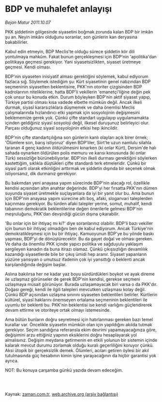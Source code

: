 # BDP ve muhalefet anlayışı

*Bejan Matur 2011.10.07*

<td class="columnist-detail">
<p>PKK şiddetinin gölgesinde siyasetini boğmak zorunda kalan BDP bir imkân şu an. Neyin imkânı olduğunu soranlar, son günlerin kan deryasına bakabilirler.</p>
<p>
<div id="haberMetinDiv">
<p>Kabul edin etmeyin, BDP Meclis'te olduğu sürece şiddetin kör dili yontulmaya mahkûm. Fakat bunun gerçekleşmesi için BDP'nin 'apolitika'dan politikaya geçmesi gerekiyor. Yani siyasetsizlikten, siyaset üretmeye geçmesi. Kendi olması.
<p>BDP'nin siyaseten inisiyatif alması gerektiğini söylemek, kabul ediyorum fazlaca sığ. Söylemek istediğim şu: Kürt siyasetinin genel nabzından BDP seçmeninin siyasetten beklentisine, PKK'nın otoriter çizgisinden BDP kadrolarının niteliklerine, hatta BDP'li vekillerin 'emanetçi'liğine değin pek çok unsur bu konuda etkin. Durum böyleyken BDP'nin aktif siyaset yapıp, Türkiye partisi olması kısa vadede elbette mümkün değil. Ancak ilkeli durmak, siyasî kararsızlıklara düşmemek ve daha önemlisi Meclis çalışmalarında hızlandırıcı etki yapmak için sosyolojinin değişmesini beklememize gerek yok. Çünkü çifte standart uygulayıp uygulamamakta içinden geldiğiniz siyasî sosyoloji değil, ilkesel duruşunuz belirleyici olur. Parçası olduğunuz siyasî sosyolojinin etkisi hep ikincildir.
<p>BDP'nin çifte standartçılığına son günlerin kanlı olayları açık birer örnek; 'Ölümlere son, barış istiyoruz' diyen BDP'liler, Siirt'te uzun namlulu silahla taranan 4 genç kadının öldürülmesini kınarken (ki onlar Kürt), Dersim'de halı sahada oynarken öldürülen polis memuru ve karısı konusunda (ki onlar Türk) sessizliğe bürünebiliyorlar. BDP'nin ilkeli durması gerektiğini söylerken kastettiğim, sıklıkla düştükleri çifte standardı terk etmeleridir. Çünkü bir siyasî parti olarak etkinliğini arttırmak ve şiddetin dışında bir seçenek olmak istiyorsanız, dik durmanız gerekiyor.
<p>Bu bakımdan yeni anayasa yapım sürecinde BDP'nin alacağı rol, özellikle kendisi açısından altın anahtar değerinde. BDP'yi her fırsatta PKK'nın dümen suyunda siyaset üretmekle suçlayanlara da iyi bir yanıt olur bu. Ama bunun için BDP'nin anayasa yapım sürecine altı boş, afaki, sloganvari taleplerden kaçınması gerekiyor. Bu türden afaki talepler yerine, somut, muhalif, kendi tabanının demokratik beklentilerine değen önerilerle gelmesi BDP'nin meşruluğunu, PKK'dan devşirdiği gücün dışına çıkarabilir.
<p>'Bu onlar için bir ihtiyaç mı ki?' diye soranlarınız olabilir. BDP'li bazı vekiller için bunun bir ihtiyaç olmadığını ben de kabul ediyorum. Ancak Türkiye'nin demokratikleşmesi için bu bir ihtiyaç. Kamuoyunun BDP'ye bu yönde baskı yapması, BDP'yi de dönüştürecektir. Bu da gayet doğal ve olması gereken. Ve daha da önemlisi PKK içinde yapıcı politika ve sağduyulu yaklaşım sergileyen kanadın da buna itirazı olamaz. Çünkü çıkışsızlığın devamlılık kazandığı siyasetlerde bile bir çıkış ümidi hep aranır. Siyaset yapanların yüzüne yansıyan o umutsuz ifadenin çok iyi yansıttığı o beklenti ancak karşılandığında değişim başlar.
<p>Aslına bakılırsa her ne kadar yaz boyu sürdürdükleri boykot ve ayak direme ile uzlaşmaz görünseler de gerek BDP'nin kendisi, gerekse seçmeni uzlaşmaya müsait görünüyor. Burada uzlaşamayacak biri varsa o da PKK'dır. Doğası gereği, kendi ile ilgili talepleri mevcutken uzlaşması kolay değil. Çünkü BDP açısından uzlaşma sınırını siyaseten beklentileri belirler. Kürtlerin kültürel, siyasî haklarını önemseyen ortalama seçmeninin beklentileri ile uyumlu bir beklenti bu. PKK'nin beklentisi ise kendi varlığını güçlendirerek devam ettirme ve otoriteye ortak olmayı istemesinde.
<p>Ama bütün bunların doğru seyretmesi için hatırlanması gereken bazı temel kurallar var. Öncelikle siyasetin mümkün olan için yapıldığını akılda tutmak gerekiyor. Seçim sandığına referansla ekim devrimi yapamayacağınıza göre, değişimini arzu ettiğiniz yapının eksiklerini doğru hesaplayarak yol almalısınız. Değişim meydana getirmenin en etkili yolunun bir sistemin içinde kalarak mevcut durumu zorlamak olduğu kuralı geçerliliğini koruyor çünkü. Aksi ütopik bir gerçeksizlik demek. Ölümleri, acıları getiren öylesi bir akıl tutulmasında güç hesabının kimin işine yarayacağının da hiçbir garantisi yok ayrıca.
<p>NOT: Bu konuya çarşamba günkü yazıda devam edeceğim.</p></p></p></p></p></p></p></p></div>
</p>


<p><br>
		 </br></p></td>

Kaynak: [zaman.com.tr](http://zaman.com.tr/yazar.do?yazino=1187757), [web.archive.org (arşiv bağlantısı)](http://web.archive.org/web/20111218221843/http://zaman.com.tr:80/yazar.do?yazino=1187757)
